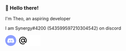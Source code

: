 ### 👋 Hello there!

I'm Theo, an aspiring developer





I am Synergy#4200 (543599597210304542) on discord
 
<a href="https://discord.gg/gWaPG8uuax"><img height="35" src="/assets/discord.svg"></a>
<a href="mailto:theo@synergystudios.tech"><img height="35" src="/assets/mail.svg"></a>
<a href="https://synergybest.dev"><img height="35" src="/assets/link.svg"></a>
